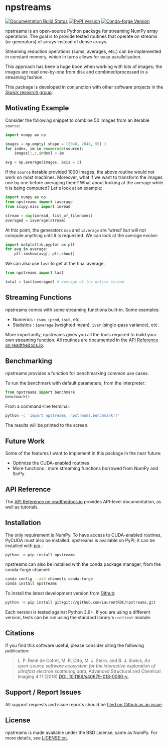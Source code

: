 # npstreams

[![Documentation Build Status](https://readthedocs.org/projects/npstreams/badge/?version=master)](http://npstreams.readthedocs.io) [![PyPI Version](https://img.shields.io/pypi/v/npstreams.svg)](https://pypi.python.org/pypi/npstreams) [![Conda-forge Version](https://img.shields.io/conda/vn/conda-forge/npstreams.svg)](https://anaconda.org/conda-forge/npstreams)

npstreams is an open-source Python package for streaming NumPy array
operations. The goal is to provide tested routines that operate on
streams (or generators) of arrays instead of dense arrays.

Streaming reduction operations (sums, averages, etc.) can be implemented
in constant memory, which in turns allows for easy parallelization.

This approach has been a huge boon when working with lots of images; the
images are read one-by-one from disk and combined/processed in a
streaming fashion.

This package is developed in conjunction with other software projects in
the [Siwick research group](http://www.physics.mcgill.ca/siwicklab/).

## Motivating Example

Consider the following snippet to combine 50 images from an iterable
`source`:

```python
import numpy as np

images = np.empty( shape = (2048, 2048, 50) )
for index, im in enumerate(source):
    images[:,:,index] = im

avg = np.average(images, axis = 2)
```

If the `source` iterable provided 1000 images, the above routine would
not work on most machines. Moreover, what if we want to transform the
images one by one before averaging them? What about looking at the
average while it is being computed? Let\'s look at an example:

```python
import numpy as np
from npstreams import iaverage
from scipy.misc import imread

stream = map(imread, list_of_filenames)
averaged = iaverage(stream)
```

At this point, the generators `map` and `iaverage` are \'wired\' but
will not compute anything until it is requested. We can look at the
average evolve:

```python
import matplotlib.pyplot as plt
for avg in average:
    plt.imshow(avg); plt.show()
```

We can also use `last` to get at the final average:

```python
from npstreams import last

total = last(averaged) # average of the entire stream
```

## Streaming Functions

npstreams comes with some streaming functions built-in. Some examples:

-   Numerics : `isum`, `iprod`, `isub`, etc.
-   Statistics : `iaverage` (weighted mean), `ivar` (single-pass
    variance), etc.

More importantly, npstreams gives you all the tools required to build
your own streaming function. All routines are documented in the [API
Reference on readthedocs.io](http://npstreams.readthedocs.io).

## Benchmarking

npstreams provides a function for benchmarking common use cases.

To run the benchmark with default parameters, from the interpreter:

```python
from npstreams import benchmark
benchmark()
```

From a command-line terminal:

```bash
python -c 'import npstreams; npstreams.benchmark()'
```

The results will be printed to the screen.

## Future Work

Some of the features I want to implement in this package in the near
future:

-   Optimize the CUDA-enabled routines
-   More functions : more streaming functions borrowed from NumPy and
    SciPy.

## API Reference

The [API Reference on readthedocs.io](http://npstreams.readthedocs.io)
provides API-level documentation, as well as tutorials.

## Installation

The only requirement is NumPy. To have access to CUDA-enabled routines,
PyCUDA must also be installed. npstreams is available on PyPI; it can be
installed with [pip](https://pip.pypa.io).:

```bash
python -m pip install npstreams
```

npstreams can also be installed with the conda package manager, from the
conda-forge channel:

```bash
conda config --add channels conda-forge
conda install npstreams
```

To install the latest development version from
[Github](https://github.com/LaurentRDC/npstreams):

```bash
python -m pip install git+git://github.com/LaurentRDC/npstreams.git
```

Each version is tested against Python 3.6+. If you are using a different
version, tests can be run using the standard library\'s
`unittest` module.

## Citations

If you find this software useful, please consider citing the following
publication:

> L. P. René de Cotret, M. R. Otto, M. J. Stern. and B. J. Siwick, *An open-source software ecosystem for the interactive exploration of ultrafast electron scattering data*, Advanced Structural and Chemical Imaging 4:11 (2018) [DOI: 10.1186/s40679-018-0060-y.](https://ascimaging.springeropen.com/articles/10.1186/s40679-018-0060-y)


## Support / Report Issues

All support requests and issue reports should be [filed on Github as an
issue](https://github.com/LaurentRDC/npstreams/issues).

## License

npstreams is made available under the BSD License, same as NumPy. For
more details, see
[LICENSE.txt](https://github.com/LaurentRDC/npstreams/blob/master/LICENSE.txt).
